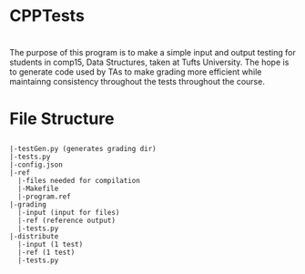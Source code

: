 # CPPTests <h1>

The purpose of this program is to make a simple input and output testing for students in comp15, Data Structures, taken at Tufts University. The hope is to generate code used by TAs to make grading more efficient while maintainng consistency throughout the tests throughout the course. 

# File Structure <h2>
```
|-testGen.py (generates grading dir)
|-tests.py
|-config.json
|-ref
  |-files needed for compilation
  |-Makefile
  |-program.ref
|-grading
  |-input (input for files)
  |-ref (reference output)
  |-tests.py
|-distribute
  |-input (1 test)
  |-ref (1 test)
  |-tests.py
```
